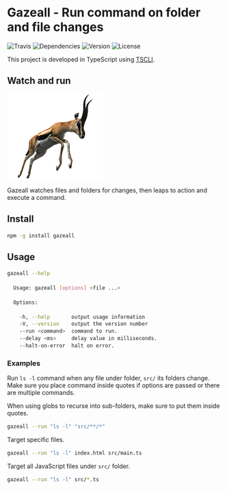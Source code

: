 # Gazeall - Run command on folder and file changes

![Travis](https://img.shields.io/travis/rajinder-yadav/gazeall.svg)
![Dependencies](https://david-dm.org/rajinder-yadav/gazeall.svg)
![Version](https://img.shields.io/badge/version-0.1.0-blue.svg)
![License](https://img.shields.io/badge/license-GPL--3.0-blue.svg)

This project is developed in TypeScript using [TSCLI](https://github.com/rajinder-yadav/tscli).

## Watch and run

![Image of Gazelle](img/gazelle.png)

Gazeall watches files and folders for changes, then leaps to action and execute a command.

## Install

```sh
npm -g install gazeall
```

## Usage

```sh
gazeall --help

  Usage: gazeall [options] <file ...>

  Options:

    -h, --help       output usage information
    -V, --version    output the version number
    --run <command>  command to run.
    --delay <ms>     delay value in milliseconds.
    --halt-on-error  halt on error.
```

### Examples

Run `ls -l` command when any file under folder, `src/` its folders change. Make sure you place command inside quotes if options are passed or there are multiple commands.

When using globs to recurse into sub-folders, make sure to put them inside quotes.

```sh
gazeall --run "ls -l" "src/**/*"
```

Target specific files.

```sh
gazeall --run "ls -l" index.html src/main.ts
```

Target all JavaScript files under `src/` folder.

```sh
gazeall --run "ls -l" src/*.ts
```

